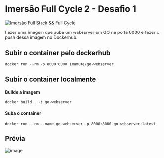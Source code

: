 # Imersão Full Cycle 2 - Desafio 1

![Imersão Full Stack && Full Cycle](https://events-fullcycle.s3.amazonaws.com/events-fullcycle/static/site/img/grupo_4417.png)

Fazer uma imagem que suba um webserver em GO na porta 8000 e fazer o push dessa imagem no Dockerhub.

## Subir o container pelo dockerhub

`docker run --rm -p 8000:8000 1mamute/go-webserver`

## Subir o container localmente

#### Builde a imagem

`docker build . -t go-webserver`

#### Suba o container

`docker run --rm --name go-webserver -p 8000:8000 go-webserver:latest`

## Prévia

![image](https://user-images.githubusercontent.com/22196761/113984771-d633e500-9821-11eb-967c-1a192951065b.png)
